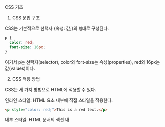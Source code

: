 CSS 기초

1. CSS 문법 구조

CSS는 기본적으로 선택자 {속성: 값;}의 형태로 구성된다.

````css
p {
  color: red;
  font-size: 16px;
}
````

여기서 p는 선택자(selector), color와 font-size는 속성(properties), red와 16px는 값(values)이다.

2. CSS 적용 방법

CSS는 세 가지 방법으로 HTML에 적용할 수 있다.

인라인 스타일: HTML 요소 내부에 직접 스타일을 적용한다.

````html
<p style="color: red;">This is a red text.</p>
````

내부 스타일: HTML 문서의 <head> 섹션 내 <style> 태그를 사용하여 스타일을 정의한다.

```html
<style>
  p {
    color: red;
  }
</style>
```

외부 스타일시트: 외부 CSS 파일을 생성하고, HTML 문서에서 링크를 통해 참조한다.

```html
<link rel="stylesheet" type="text/css" href="styles.css">
```

외부 CSS 파일 예시(styles.css):

```css
p {
  color: red;
}
```

3. 선택자(Selectors)

선택자는 스타일을 적용할 HTML 요소를 지정한다.

요소 선택자: HTML 요소 이름을 사용하여 스타일을 적용한다.

```css
h1 {
  color: blue;
}
```

클래스 선택자: .(점)과 클래스 이름을 사용하여 스타일을 적용한다.

```css
.highlight {
  background-color: yellow;
}
```

ID 선택자: #(샵)과 ID 이름을 사용하여 스타일을 적용한다.

```css
#header {
  background-color: gray;
}
```

복합 선택자: 두 개 이상의 선택자를 결합하여 스타일을 적용한다.

```css
p.highlight {
  color: orange;
}
```

4. 속성(Properties)과 값(Values)

CSS 속성은 스타일의 종류를, 값은 그 스타일의 세부 사항을 정의한다.

```css
body {
  background-color: lightblue;
  font-family: Arial, sans-serif;
}
```

5. 박스 모델(Box Model)

CSS 박스 모델은 웹 페이지의 디자인과 레이아웃을 이해하는 데 중요한 개념이다. 모든 HTML 요소는 사실상 하나의 "박스"로 간주되며, 이 박스는 여러 부분으로 구성된다: 콘텐츠(content), 패딩(padding), 테두리(border), 그리고 마진(margin).

6. 반응형 디자인

반응형 디자인은 웹 페이지가 다양한 디스플레이 크기와 장치에 적절하게 반응하도록 만드는 접근 방식입니다. 미디어 쿼리를 사용하여 특정 화면 크기에 대한 스타일을 정의할 수 있다.

```css
@media only screen and (max-width: 600px) {
  body {
    background-color: lightgreen;
  }
}
```

이러한 기초를 바탕으로 CSS를 더 깊이 있게 학습하면, 웹 페이지를 더욱 독특하고 사용자 친화적으로 만들 수 있다.
